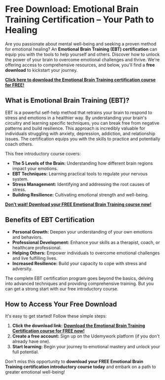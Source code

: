 # Free Download: Emotional Brain Training Certification – Your Path to Healing

Are you passionate about mental well-being and seeking a proven method for emotional healing? An **Emotional Brain Training (EBT) certification** can equip you with the tools to help yourself and others. Discover how to unlock the power of your brain to overcome emotional challenges and thrive. We're offering access to comprehensive resources, and below, you'll find a **free download** to kickstart your journey.

[**Click here to download the Emotional Brain Training certification course for FREE!**](https://udemywork.com/emotional-brain-training-certification)

## What is Emotional Brain Training (EBT)?

EBT is a powerful self-help method that retrains your brain to respond to stress and emotions in a healthier way. By understanding your brain's circuitry and learning specific techniques, you can break free from negative patterns and build resilience. This approach is incredibly valuable for individuals struggling with anxiety, depression, addiction, and relationship issues. The certification equips you with the skills to practice and potentially coach others.

This free introductory course covers:
*   **The 5 Levels of the Brain:** Understanding how different brain regions impact your emotions.
*   **EBT Techniques:** Learning practical tools to regulate your nervous system.
*   **Stress Management:** Identifying and addressing the root causes of stress.
*   **Building Resilience:** Cultivating emotional strength and well-being.

[**Don’t wait! Download your FREE Emotional Brain Training course now!**](https://udemywork.com/emotional-brain-training-certification)

## Benefits of EBT Certification

*   **Personal Growth:** Deepen your understanding of your own emotions and behaviors.
*   **Professional Development:** Enhance your skills as a therapist, coach, or healthcare professional.
*   **Helping Others:** Empower individuals to overcome emotional challenges and live fulfilling lives.
*   **Increased Resilience:** Build your capacity to cope with stress and adversity.

The complete EBT certification program goes beyond the basics, delving into advanced techniques and providing comprehensive training. But you can get a strong start with our free introductory course.

## How to Access Your Free Download

It's easy to get started! Follow these simple steps:

1.  **Click the download link:** [**Download the Emotional Brain Training Certification course for FREE now!**](https://udemywork.com/emotional-brain-training-certification)
2.  **Create a free account:** Sign up on the Udemywork platform (if you don't already have one).
3.  **Start learning:** Begin your journey to emotional mastery and unlock your full potential.

Don't miss this opportunity to **download your FREE Emotional Brain Training certification introductory course today** and embark on a path to greater emotional well-being!
